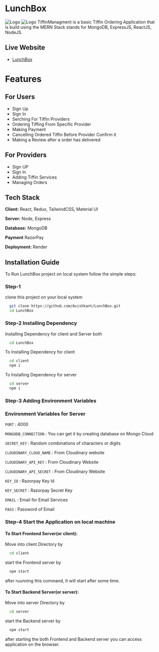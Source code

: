 # LunchBox

![Logo](https://github.com/user-attachments/assets/8a433758-e596-49b9-b331-45c8fb24b751)
![Logo](https://res.cloudinary.com/dxt4hudrn/image/upload/v1723368075/Screenshot_281_iaakkh.jpg)
TiffinManagment is a basic Tiffin Ordering Application that is build using the MERN Stack stands for MongoDB, ExpressJS, ReactJS, NodeJS.

## Live Website

- [LunchBox](https://lunchbox-0gi6.onrender.com/)

# Features

## For Users

- Sign Up
- Sign In
- Serching For Tiffin Providers 
- Ordering Tiffing From Specific Provider
- Making Payment
- Cancelling Ordered Tiffin Before Provider Confirm it
- Making a Review after a order has delivered

## For Providers

- Sign UP
- Sign In
- Adding Tiffin Services
- Managing Orders

## Tech Stack

**Client:** React, Redux, TailwindCSS, Material UI

**Server:** Node, Express

**Database:** MongoDB

**Payment** RazorPay

**Deployment:** Render

## Installation Guide

To Run LunchBox project on local system follow the simple steps:

### Step-1

clone this project on your local system

```bash
  git clone https://github.com/Avishkant/LunchBox.git
  cd LunchBox
```

### Step-2 Installing Dependency

Installing Dependency for client and Server both

```bash
  cd LunchBox
```

To Installing Dependency for client

```bash
  cd client
  npm i
```

To Installing Dependency for server

```bash
  cd server
  npm i
```

### Step-3 Adding Environment Variables


### Environment Variables for Server

`PORT` : 4000

`MONGODB_CONNECTION` : You can get it by creating database on Mongo Cloud

`SECRET_KEY` : Random combinations of characters or digits

`CLOUDINARY_CLOUD_NAME` : From Cloudinary website

`CLOUDINARY_API_KEY` : From Cloudinary Website

`CLOUDINARY_API_SECRET` : From Cloudinary Website

`KEY_ID` : Razorpay Key Id

`KEY_SECRET` : Razorpay Secret Key

`EMAIL` : Email for Email Services

`PASS` : Password of Email


### Step-4 Start the Application on local machine

#### To Start Frontend Server(or client):

Move into client Directory by

```bash
  cd client
```

start the Frontend server by

```bash
  npm start
```

after ruunning this command, It will start after some time.

#### To Start Backend Server(or server):

Move into server Directory by

```bash
  cd server
```

start the Backend server by

```bash
  npm start
```

after starting the both Frontend and Backend server you can access application on the browser.
